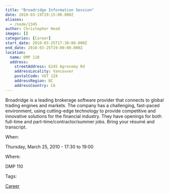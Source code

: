```yaml
---
title: "Broadridge Information Session"
date: 2010-03-19T19:15:00.000Z
aliases:
  - /node/1345
author: Christopher Head
images: []
categories: [Career]
start_date: 2010-03-25T17:30:00.000Z
end_date: 2010-03-25T19:00:00.000Z
location:
  name: DMP 110
  address:
    streetAddress: 6245 Agronomy Rd
    addressLocality: Vancouver
    postalCode: V6T 1Z4
    addressRegion: BC
    addressCountry: CA
---
```


Broadridge is a leading brokerage software provider that connects to global trading engines and markets. The company has a challenging, fast-paced environment, using cutting-edge technology to provide competitive and innovative solutions for the financial industry. They have openings for both full-time and part-time/contractor/summer jobs. Bring your résumé and transcript.

When: 

Thursday, March 25, 2010 - 17:30 to 19:00

Where: 

DMP 110

Tags: 

[Career](/career)
